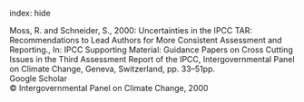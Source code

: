 index: hide

<div class="Citation">

  <div class="Citation-body">
    <div class="Citation-text">Moss, R. and Schneider, S., 2000: Uncertainties in the IPCC TAR: Recommendations to Lead Authors for More Consistent Assessment and Reporting., In: <span class="Article-bookTitle">IPCC Supporting Material: Guidance Papers on Cross Cutting Issues in the Third Assessment Report of the IPCC, </span>Intergovernmental Panel on Climate Change, Geneva, Switzerland, pp. 33–51pp.</div>
    <div class="Citation-links">
      <div class="CitationLink" data-href="https://scholar.google.com/scholar?q=Uncertainties+in+the+IPCC+TAR%3A+Recommendations+to+Lead+Authors+for+More+Consistent+Assessment+and+Reporting.">
        <div class="CitationLink-icon CitationLink-Scholar"></div>
        <div class="CitationLink-text">Google Scholar</div>
      </div>
    </div>
  </div>
</div>


<div class="Citation-copy">
&copy; Intergovernmental Panel on Climate Change, 2000
</div>